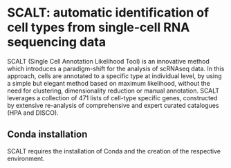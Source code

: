 # SCALT: automatic identification of cell types from single-cell RNA sequencing data
SCALT (Single Cell Annotation Likelihood Tool) is an innovative method which introduces a paradigm-shift for the analysis of scRNAseq data. In this approach, cells are annotated to a specific type at individual level, by using a simple but elegant method based on maximum likelihood, without the need for clustering, dimensionality reduction or manual annotation. SCALT leverages a collection of 471 lists of cell-type specific genes, constructed by extensive re-analysis of comprehensive and expert curated catalogues (HPA and DISCO).

## Conda installation
SCALT requires the installation of Conda and the creation of the respective environment.
